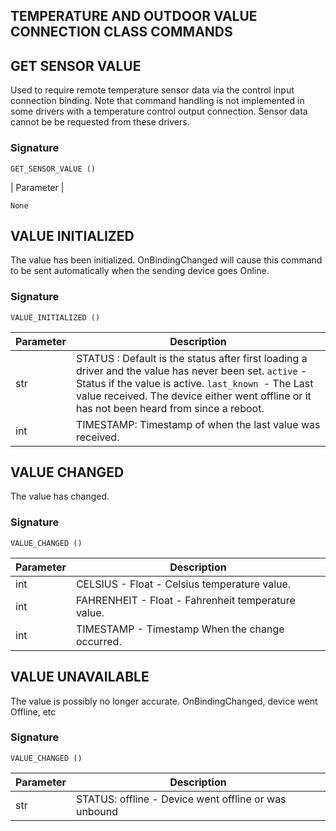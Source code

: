 ## TEMPERATURE AND OUTDOOR VALUE CONNECTION CLASS COMMANDS


## GET SENSOR VALUE
Used to require remote temperature sensor data via the control input connection binding. Note that command handling is not implemented in some drivers with a temperature control output connection. Sensor data cannot be be requested from these drivers.

### Signature

`GET_SENSOR_VALUE ()`


| Parameter |

`None`



## VALUE INITIALIZED
The value has been initialized. OnBindingChanged will cause this command to be sent automatically when the sending device goes Online.

### Signature

`VALUE_INITIALIZED ()`


| Parameter | Description |
| --- | --- |
|str | STATUS : Default is the status after first loading a driver and the value has never been set. `active` - Status if the value is active. `last_known `- The Last value received. The device either went offline or it has not been heard from since a reboot.
| int | TIMESTAMP: Timestamp of when the last value was received. |



## VALUE CHANGED
The value has changed.

### Signature

`VALUE_CHANGED ()`


| Parameter | Description |
| --- | --- |
| int | CELSIUS - Float - Celsius temperature value. |
| int | FAHRENHEIT - Float - Fahrenheit temperature value.  |
| int | TIMESTAMP - Timestamp When the change occurred. |



## VALUE UNAVAILABLE
The value is possibly no longer accurate. OnBindingChanged, device went Offline, etc

### Signature

`VALUE_CHANGED ()`


| Parameter | Description |
| --- | --- |
| str | STATUS: offline - Device went offline or was unbound |

